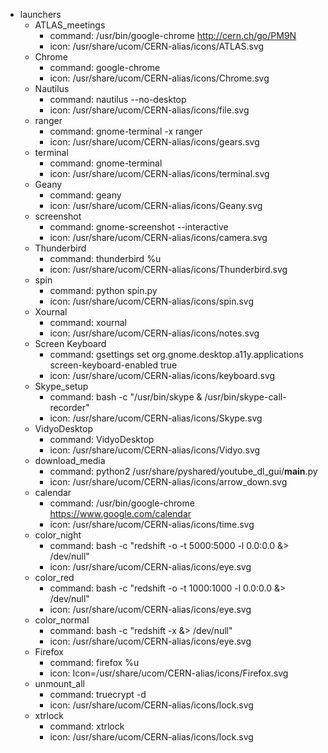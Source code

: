 - launchers
    - ATLAS_meetings
        - command: /usr/bin/google-chrome http://cern.ch/go/PM9N
        - icon: /usr/share/ucom/CERN-alias/icons/ATLAS.svg
    - Chrome
        - command: google-chrome
        - icon: /usr/share/ucom/CERN-alias/icons/Chrome.svg
    - Nautilus
        - command: nautilus --no-desktop
        - icon: /usr/share/ucom/CERN-alias/icons/file.svg
    - ranger
        - command: gnome-terminal -x ranger
        - icon: /usr/share/ucom/CERN-alias/icons/gears.svg
    - terminal
        - command: gnome-terminal
        - icon: /usr/share/ucom/CERN-alias/icons/terminal.svg
    - Geany
        - command: geany
        - icon: /usr/share/ucom/CERN-alias/icons/Geany.svg
    - screenshot
        - command: gnome-screenshot --interactive
        - icon: /usr/share/ucom/CERN-alias/icons/camera.svg
    - Thunderbird
        - command: thunderbird %u
        - icon: /usr/share/ucom/CERN-alias/icons/Thunderbird.svg
    - spin
        - command: python spin.py
        - icon: /usr/share/ucom/CERN-alias/icons/spin.svg
    - Xournal
        - command: xournal
        - icon: /usr/share/ucom/CERN-alias/icons/notes.svg
    - Screen Keyboard
        - command: gsettings set org.gnome.desktop.a11y.applications screen-keyboard-enabled true
        - icon: /usr/share/ucom/CERN-alias/icons/keyboard.svg
    - Skype_setup
        - command: bash -c "/usr/bin/skype & /usr/bin/skype-call-recorder"
        - icon: /usr/share/ucom/CERN-alias/icons/Skype.svg
    - VidyoDesktop
        - command: VidyoDesktop
        - icon: /usr/share/ucom/CERN-alias/icons/Vidyo.svg
    - download_media
        - command: python2 /usr/share/pyshared/youtube_dl_gui/__main__.py
        - icon: /usr/share/ucom/CERN-alias/icons/arrow_down.svg
    - calendar
        - command: /usr/bin/google-chrome https://www.google.com/calendar
        - icon: /usr/share/ucom/CERN-alias/icons/time.svg
    - color_night
        - command: bash -c "redshift -o -t 5000:5000 -l 0.0:0.0 &> /dev/null"
        - icon: /usr/share/ucom/CERN-alias/icons/eye.svg
    - color_red
        - command: bash -c "redshift -o -t 1000:1000 -l 0.0:0.0 &> /dev/null"
        - icon: /usr/share/ucom/CERN-alias/icons/eye.svg
    - color_normal
        - command: bash -c "redshift -x &> /dev/null"
        - icon: /usr/share/ucom/CERN-alias/icons/eye.svg
    - Firefox
        - command: firefox %u
        - icon: Icon=/usr/share/ucom/CERN-alias/icons/Firefox.svg
    - unmount_all
        - command: truecrypt -d
        - icon: /usr/share/ucom/CERN-alias/icons/lock.svg
    - xtrlock
        - command: xtrlock
        - icon: /usr/share/ucom/CERN-alias/icons/lock.svg
